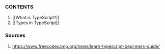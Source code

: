 ### CONTENTS
1. [[What is TypeScript?]]
2. [[Types in TypeScript]]

### Sources
1. https://www.freecodecamp.org/news/learn-typescript-beginners-guide/

